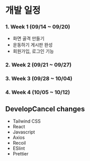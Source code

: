 # 개발 일정

### 1. Week 1 (09/14 ~ 09/20)

- 화면 골격 만들기
- 운동하기 게시판 완성
- 회원가입, 로그인 기능

### 2. Week 2 (09/21 ~ 09/27)

### 3. Week 3 (09/28 ~ 10/04)

### 4. Week 4 (10/05 ~ 10/12)

## DevelopCancel changes

- Tailwind CSS
- React
- Javascript
- Axios
- Recoil
- ESlint
- Prettier
